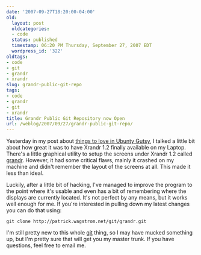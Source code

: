 ```yaml
---
date: '2007-09-27T18:20:00-04:00'
old:
  layout: post
  oldcategories:
  - code
  status: published
  timestamp: 06:20 PM Thursday, September 27, 2007 EDT
  wordpress_id: '322'
oldtags:
- code
- git
- grandr
- xrandr
slug: grandr-public-git-repo
tags:
- code
- grandr
- git
- xrandr
title: Grandr Public Git Repository now Open
url: /weblog/2007/09/27/grandr-public-git-repo/
---
```


Yesterday in my post about [things to love in Ubunty Gutsy](/weblog/linux/what-you-should-love-about-gutsy.xml), I talked a little bit about how great it was to have Xrandr 1.2 finally available on my Laptop.  There's a little graphical utility to setup the screens under Xrandr 1.2 called [grandr](http://gitweb.freedesktop.org/?p=xorg/app/grandr.git).  However, it had some critical flaws, mainly it crashed on my machine and didn't remember the layout of the screens at all.  This made it less than ideal.

Luckily, after a little bit of hacking, I've managed to improve the program to the point where it's usable and even has a bit of remembering where the displays are currently located.  It's not perfect by any means, but it works well enough for me.  If you're interested in pulling down my latest changes you can do that using:


    git clone http://patrick.wagstrom.net/git/grandr.git


I'm still pretty new to this whole [git](http://git.or.cz) thing, so I may have mucked something up, but I'm pretty sure that will get you my master trunk.  If you have questions, feel free to email me.